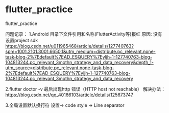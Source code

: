 # flutter_practice
flutter_practice

问题记录：
1.Android 目录下文件引用和名称(FlutterActivity等)报红
原因: 没有设置project sdk
https://blog.csdn.net/u011965468/article/details/127740763?spm=1001.2101.3001.6650.1&utm_medium=distribute.pc_relevant.none-task-blog-2%7Edefault%7EAD_ESQUERY%7Eyljh-1-127740763-blog-104813244.pc_relevant_3mothn_strategy_and_data_recovery&depth_1-utm_source=distribute.pc_relevant.none-task-blog-2%7Edefault%7EAD_ESQUERY%7Eyljh-1-127740763-blog-104813244.pc_relevant_3mothn_strategy_and_data_recovery

2.flutter doctor  -v  最后出现http 错误（HTTP host not reachable）
解决办法：https://blog.csdn.net/qq_40166103/article/details/125673747

3.全局设置默认换行符
设置-> code style -> Line separator
